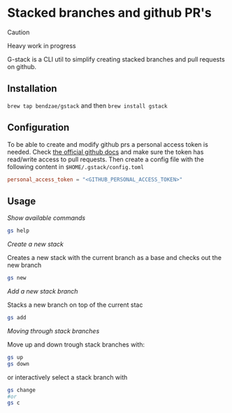 # Stacked branches and github PR's

> [!CAUTION]
> Heavy work in progress

G-stack is a CLI util to simplify creating stacked branches and pull requests on github.

## Installation

`brew tap bendzae/gstack` and then `brew install gstack`

## Configuration

To be able to create and modify github prs a personal access token is needed.
Check [the official github docs](https://docs.github.com/en/authentication/keeping-your-account-and-data-secure/managing-your-personal-access-tokens)
and make sure the token has read/write access to pull requests.
Then create a config file with the following content in `$HOME/.gstack/config.toml`

```toml
personal_access_token = "<GITHUB_PERSONAL_ACCESS_TOKEN>"
```

## Usage

_Show available commands_

```bash
gs help
```

_Create a new stack_

Creates a new stack with the current branch as a base and checks out the new branch

```bash
gs new
```

_Add a new stack branch_

Stacks a new branch on top of the current stac

```bash
gs add
```

_Moving through stack branches_

Move up and down trough stack branches with:

```bash
gs up
gs down
```

or interactively select a stack branch with

```bash
gs change
#or
gs c
```
